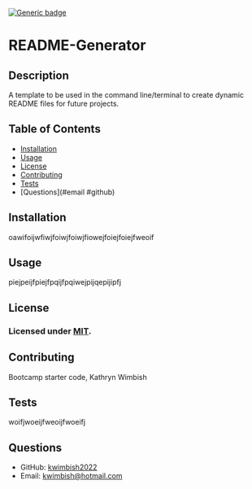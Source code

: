 
[![Generic badge](https://img.shields.io/badge/license-MIT-<COLOR>.svg)](#license)
# README-Generator

## Description
A template to be used in the command line/terminal to create dynamic README files for future projects.

## Table of Contents
* [Installation](#installation)
* [Usage](#usage)
* [License](#license)
* [Contributing](#contributing)
* [Tests](#tests)
* [Questions](#email #github)

## Installation
oawifoijwfiwjfoiwjfoiwjfiowejfoiejfoiejfweoif

## Usage
piejpeijfpiejfpqijfpqiwejpijqepijipfj

## License
### Licensed under [MIT]().

## Contributing
Bootcamp starter code, Kathryn Wimbish

## Tests
woifjwoeijfweoijfwoeifj

## Questions
* GitHub: [kwimbish2022](https://github.com/kwimbish2022)
* Email: [kwimbish@hotmail.com](mailto:kwimbish@hotmail.com)
